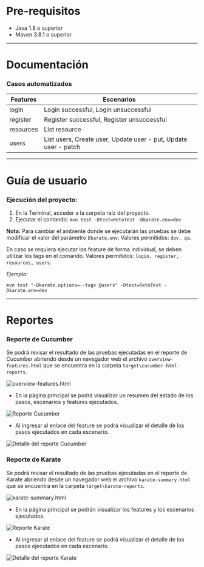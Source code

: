 # Pre-requisitos

* Java 1.8 o superior
* Maven 3.8.1 o superior

-------

# Documentación

### Casos automatizados

| Features | Escenarios                                                      |
| -------- | ----------------------------------------------------------------|
| login    | Login successful, Login unsuccessful                            |
| register | Register successful, Register unsuccessful                      |
| resources| List resource                                                   |
| users    | List users, Create user, Update user - put, Update user - patch |

-------

# Guía de usuario

### Ejecución del proyecto:

1. En la Terminal, acceder a la carpeta raíz del proyecto.
2. Ejecutar el comando: `mvn test -Dtest=RetoTest -Dkarate.env=dev`

**Nota:** Para cambiar el ambiente donde se ejecutarán las pruebas se debe modificar el valor del parámetro `Dkarate.env`. Valores permitidos: `dev, qa`.

En caso se requiera ejecutar los feature de forma individual, se deben utilizar los tags en el comando. Valores permitidos: `login, register, resources, users`.

*Ejemplo:*

`mvn test "-Dkarate.options=--tags @users" -Dtest=RetoTest -Dkarate.env=dev`

-------

# Reportes

### Reporte de Cucumber

Se podrá revisar el resultado de las pruebas ejecutadas en el reporte de Cucumber abriendo desde un navegador web el archivo `overview-features.html` que se encuentra en la carpeta `target\cucumber-html-reports`.

![overview-features.html](https://github.com/hramosr/Resources/blob/main/reporte-cucumber-1.png "overview-features.html")

*  En la página principal se podrá visualizar un resumen del estado de los pasos, escenarios y features ejecutados.

![Reporte Cucumber](https://github.com/hramosr/Resources/blob/main/reporte-cucumber-2.png "Reporte Cucumber")

* Al ingresar al enlace del feature se podrá visualizar el detalle de los pasos ejecutados en cada escenario.

![Detalle del reporte Cucumber](https://github.com/hramosr/Resources/blob/main/reporte-cucumber-3.png "Detalle del reporte Cucumber")

### Reporte de Karate

Se podrá revisar el resultado de las pruebas ejecutadas en el reporte de Karate abriendo desde un navegador web el archivo `karate-summary.html` que se encuentra en la carpeta `target\karate-reports`.

![karate-summary.html](https://github.com/hramosr/Resources/blob/main/reporte-karate-1.png "karate-summary.html")

*  En la página principal se podrán visualizar los features y los escenarios ejecutados.

![Reporte Karate](https://github.com/hramosr/Resources/blob/main/reporte-karate-2.png "Reporte Karate")

* Al ingresar al enlace del feature se podrá visualizar el detalle de los pasos ejecutados en cada escenario.

![Detalle del reporte Karate](https://github.com/hramosr/Resources/blob/main/reporte-karate-3.png "Detalle del reporte Karate")

